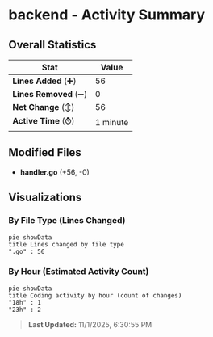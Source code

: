 # backend - Activity Summary 

## Overall Statistics

| Stat                   | Value                                                             |
| ---------------------- | ----------------------------------------------------------------- |
| **Lines Added** (➕)   | 56                                          |
| **Lines Removed** (➖) | 0                                        |
| **Net Change** (↕)    | 56                |
| **Active Time** (⌚)   | 1 minute |


## Modified Files
- **handler.go** (+56, -0)

## Visualizations

### By File Type (Lines Changed)

```mermaid
pie showData
title Lines changed by file type
".go" : 56
```

### By Hour (Estimated Activity Count)

```mermaid
pie showData
title Coding activity by hour (count of changes)
"18h" : 1
"23h" : 2
```


> **Last Updated:** 11/1/2025, 6:30:55 PM